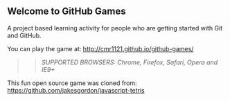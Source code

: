 ## Welcome to GitHub Games

A project based learning activity for people who are getting started with Git and GitHub.

You can play the game at: http://cmr1121.github.io/github-games/

>> _*SUPPORTED BROWSERS*: Chrome, Firefox, Safari, Opera and IE9+_

This fun open source game was cloned from: https://github.com/jakesgordon/javascript-tetris
